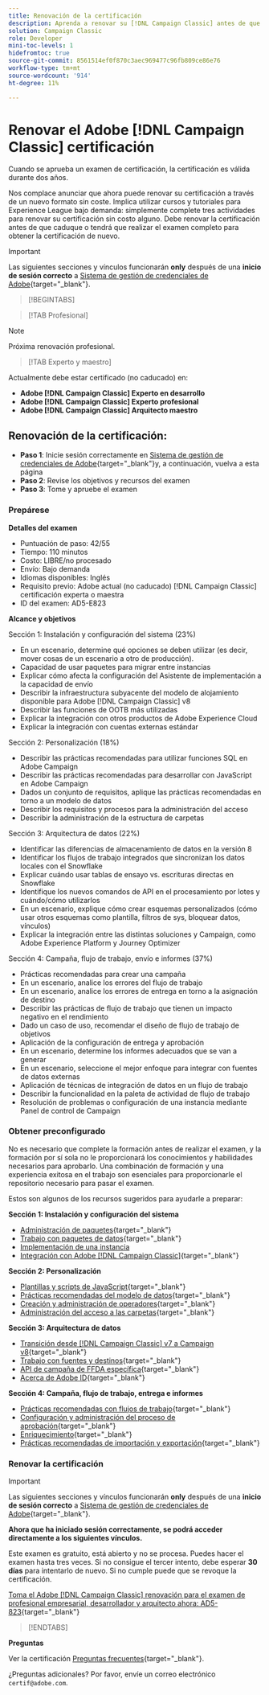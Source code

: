 ```yaml
---
title: Renovación de la certificación
description: Aprenda a renovar su [!DNL Campaign Classic] antes de que caduque.
solution: Campaign Classic
role: Developer
mini-toc-levels: 1
hidefromtoc: true
source-git-commit: 8561514ef0f870c3aec969477c96fb809ce86e76
workflow-type: tm+mt
source-wordcount: '914'
ht-degree: 11%

---
```


# Renovar el Adobe [!DNL Campaign Classic] certificación

Cuando se aprueba un examen de certificación, la certificación es válida durante dos años.

Nos complace anunciar que ahora puede renovar su certificación a través de un nuevo formato sin coste. Implica utilizar cursos y tutoriales para Experience League bajo demanda: simplemente complete tres actividades para renovar su certificación sin costo alguno. Debe renovar la certificación antes de que caduque o tendrá que realizar el examen completo para obtener la certificación de nuevo.

>[!IMPORTANT]
>
>Las siguientes secciones y vínculos funcionarán **only** después de una **inicio de sesión correcto** a [Sistema de gestión de credenciales de Adobe](http://www.certmetrics.com/adobe){target="_blank"}.

>[!BEGINTABS]

>[!TAB Profesional]

>[!NOTE]
>
>Próxima renovación profesional.

>[!TAB Experto y maestro]

Actualmente debe estar certificado (no caducado) en:

* **Adobe [!DNL Campaign Classic] Experto en desarrollo**
* **Adobe [!DNL Campaign Classic] Experto profesional**
* **Adobe [!DNL Campaign Classic] Arquitecto maestro**

## Renovación de la certificación:

* **Paso 1**: Inicie sesión correctamente en [Sistema de gestión de credenciales de Adobe](http://www.certmetrics.com/adobe){target="_blank"}y, a continuación, vuelva a esta página
* **Paso 2**: Revise los objetivos y recursos del examen
* **Paso 3**: Tome y apruebe el examen

### Prepárese

**Detalles del examen**

* Puntuación de paso: 42/55
* Tiempo: 110 minutos
* Costo: LIBRE/no procesado
* Envío: Bajo demanda
* Idiomas disponibles: Inglés
* Requisito previo: Adobe actual (no caducado) [!DNL Campaign Classic] certificación experta o maestra
* ID del examen: AD5-E823

**Alcance y objetivos**

Sección 1: Instalación y configuración del sistema (23%)

* En un escenario, determine qué opciones se deben utilizar (es decir, mover cosas de un escenario a otro de producción).
* Capacidad de usar paquetes para migrar entre instancias
* Explicar cómo afecta la configuración del Asistente de implementación a la capacidad de envío
* Describir la infraestructura subyacente del modelo de alojamiento disponible para Adobe [!DNL Campaign Classic] v8
* Describir las funciones de OOTB más utilizadas
* Explicar la integración con otros productos de Adobe Experience Cloud
* Explicar la integración con cuentas externas estándar

Sección 2: Personalización (18%)

* Describir las prácticas recomendadas para utilizar funciones SQL en Adobe Campaign
* Describir las prácticas recomendadas para desarrollar con JavaScript en Adobe Campaign
* Dados un conjunto de requisitos, aplique las prácticas recomendadas en torno a un modelo de datos
* Describir los requisitos y procesos para la administración del acceso
* Describir la administración de la estructura de carpetas

Sección 3: Arquitectura de datos (22%)

* Identificar las diferencias de almacenamiento de datos en la versión 8
* Identificar los flujos de trabajo integrados que sincronizan los datos locales con el Snowflake
* Explicar cuándo usar tablas de ensayo vs. escrituras directas en Snowflake
* Identifique los nuevos comandos de API en el procesamiento por lotes y cuándo/cómo utilizarlos
* En un escenario, explique cómo crear esquemas personalizados (cómo usar otros esquemas como plantilla, filtros de sys, bloquear datos, vínculos)
* Explicar la integración entre las distintas soluciones y Campaign, como Adobe Experience Platform y Journey Optimizer

Sección 4: Campaña, flujo de trabajo, envío e informes (37%)

* Prácticas recomendadas para crear una campaña
* En un escenario, analice los errores del flujo de trabajo
* En un escenario, analice los errores de entrega en torno a la asignación de destino
* Describir las prácticas de flujo de trabajo que tienen un impacto negativo en el rendimiento
* Dado un caso de uso, recomendar el diseño de flujo de trabajo de objetivos
* Aplicación de la configuración de entrega y aprobación
* En un escenario, determine los informes adecuados que se van a generar
* En un escenario, seleccione el mejor enfoque para integrar con fuentes de datos externas
* Aplicación de técnicas de integración de datos en un flujo de trabajo
* Describir la funcionalidad en la paleta de actividad de flujo de trabajo
* Resolución de problemas o configuración de una instancia mediante Panel de control de Campaign

### Obtener preconfigurado

No es necesario que complete la formación antes de realizar el examen, y la formación por sí sola no le proporcionará los conocimientos y habilidades necesarios para aprobarlo. Una combinación de formación y una experiencia exitosa en el trabajo son esenciales para proporcionarle el repositorio necesario para pasar el examen.

Estos son algunos de los recursos sugeridos para ayudarle a preparar:

**Sección 1: Instalación y configuración del sistema**

* [Administración de paquetes](https://experienceleague.adobe.com/docs/campaign-standard/using/managing-processes-and-data/importing-and-exporting-data/managing-packages.html?lang=en){target="_blank"}
* [Trabajo con paquetes de datos](https://experienceleague.adobe.com/docs/campaign-classic/using/getting-started/administration-basics/working-with-data-packages.html?lang=en){target="_blank"}
* [Implementación de una instancia](https://experienceleague.adobe.com/docs/campaign-classic/using/installing-campaign-classic/initial-configuration/deploying-an-instance.html?lang=en)
* [Integración con Adobe [!DNL Campaign Classic]](https://experienceleague.adobe.com/docs/experience-manager-65/administering/integration/campaignonpremise.html?lang=en){target="_blank"}

**Sección 2: Personalización**

* [Plantillas y scripts de JavaScript](https://experienceleague.adobe.com/docs/campaign-classic/using/automating-with-workflows/advanced-management/javascript-scripts-and-templates.html?lang=en){target="_blank"}
* [Prácticas recomendadas del modelo de datos](https://experienceleague.adobe.com/docs/campaign-classic/using/configuring-campaign-classic/data-model/data-model-best-practices.html?lang=es){target="_blank"}
* [Creación y administración de operadores](https://experienceleague.adobe.com/docs/campaign-classic/using/getting-started/permissions/access-management-operators.html?lang=en){target="_blank"}
* [Administración del acceso a las carpetas](https://experienceleague.adobe.com/docs/campaign-classic/using/getting-started/permissions/access-management-folders.html?lang=en){target="_blank"}

**Sección 3: Arquitectura de datos**

* [Transición desde [!DNL Campaign Classic] v7 a Campaign v8](https://experienceleague.adobe.com/docs/campaign/campaign-v8/new/v7-to-v8.html?lang=en){target="_blank"}
* [Trabajo con fuentes y destinos](https://experienceleague.adobe.com/docs/campaign-classic/using/integrating-with-adobe-experience-cloud/aep-sources-destinations/get-started-sources-destinations.html?lang=es){target="_blank"}
* [API de campaña de FFDA específica](https://experienceleague.adobe.com/docs/campaign/campaign-v8/config/architecture/ffda/ffda-characteristics/new-apis.html?lang=en){target="_blank"}
* [Acerca de Adobe ID](https://experienceleague.adobe.com/docs/campaign-classic/using/installing-campaign-classic/connect-to-campaign/connecting-via-an-adobe-id/about-adobe-id.html?lang=es){target="_blank"}

**Sección 4: Campaña, flujo de trabajo, entrega e informes**

* [Prácticas recomendadas con flujos de trabajo](https://experienceleague.adobe.com/docs/campaign-classic/using/automating-with-workflows/introduction/workflow-best-practices.html?lang=es){target="_blank"}
* [Configuración y administración del proceso de aprobación](https://experienceleague.adobe.com/docs/campaign-classic/using/orchestrating-campaigns/orchestrate-campaigns/marketing-campaign-approval.html?lang=en){target="_blank"}
* [Enriquecimiento](https://experienceleague.adobe.com/docs/campaign-classic/using/automating-with-workflows/targeting-activities/enrichment.html?lang=en){target="_blank"}
* [Prácticas recomendadas de importación y exportación](https://experienceleague.adobe.com/docs/campaign-classic/using/automating-with-workflows/introduction/workflow-best-practices.html?lang=es){target="_blank"}

### Renovar la certificación

>[!IMPORTANT]
>
>Las siguientes secciones y vínculos funcionarán **only**  después de una **inicio de sesión correcto** a [Sistema de gestión de credenciales de Adobe](http://www.certmetrics.com/adobe){target="_blank"}.

**Ahora que ha iniciado sesión correctamente, se podrá acceder directamente a los siguientes vínculos.**

Este examen es gratuito, está abierto y no se procesa. Puedes hacer el examen hasta tres veces. Si no consigue el tercer intento, debe esperar **30 días** para intentarlo de nuevo. Si no cumple puede que se revoque la certificación.

[Toma el Adobe [!DNL Campaign Classic] renovación para el examen de profesional empresarial, desarrollador y arquitecto ahora: AD5-823](https://www.certmetrics.com/adobe/candidate/caveon_sso_adobe.aspx?ssoLogin=true&amp;eid=AD5-E823){target="_blank"}

>[!ENDTABS]

**Preguntas**

Ver la certificación [Preguntas frecuentes](https://experienceleague.adobe.com/docs/certification/certification/faq.html?lang=en){target="_blank"}.

¿Preguntas adicionales? Por favor, envíe un correo electrónico `certif@adobe.com`.